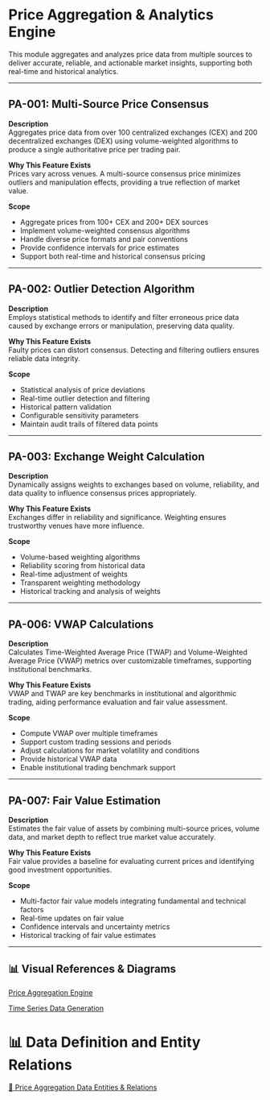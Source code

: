 # Price Aggregation & Analytics Engine

This module aggregates and analyzes price data from multiple sources to deliver accurate, reliable, and actionable market insights, supporting both real-time and historical analytics.

---

## PA-001: Multi-Source Price Consensus

**Description**  
Aggregates price data from over 100 centralized exchanges (CEX) and 200 decentralized exchanges (DEX) using volume-weighted algorithms to produce a single authoritative price per trading pair.

**Why This Feature Exists**  
Prices vary across venues. A multi-source consensus price minimizes outliers and manipulation effects, providing a true reflection of market value.

**Scope**

- Aggregate prices from 100+ CEX and 200+ DEX sources
- Implement volume-weighted consensus algorithms
- Handle diverse price formats and pair conventions
- Provide confidence intervals for price estimates
- Support both real-time and historical consensus pricing

---

## PA-002: Outlier Detection Algorithm

**Description**  
Employs statistical methods to identify and filter erroneous price data caused by exchange errors or manipulation, preserving data quality.

**Why This Feature Exists**  
Faulty prices can distort consensus. Detecting and filtering outliers ensures reliable data integrity.

**Scope**

- Statistical analysis of price deviations
- Real-time outlier detection and filtering
- Historical pattern validation
- Configurable sensitivity parameters
- Maintain audit trails of filtered data points

---

## PA-003: Exchange Weight Calculation

**Description**  
Dynamically assigns weights to exchanges based on volume, reliability, and data quality to influence consensus prices appropriately.

**Why This Feature Exists**  
Exchanges differ in reliability and significance. Weighting ensures trustworthy venues have more influence.

**Scope**

- Volume-based weighting algorithms
- Reliability scoring from historical data
- Real-time adjustment of weights
- Transparent weighting methodology
- Historical tracking and analysis of weights

---

## PA-006: VWAP Calculations

**Description**  
Calculates Time-Weighted Average Price (TWAP) and Volume-Weighted Average Price (VWAP) metrics over customizable timeframes, supporting institutional benchmarks.

**Why This Feature Exists**  
VWAP and TWAP are key benchmarks in institutional and algorithmic trading, aiding performance evaluation and fair value assessment.

**Scope**

- Compute VWAP over multiple timeframes
- Support custom trading sessions and periods
- Adjust calculations for market volatility and conditions
- Provide historical VWAP data
- Enable institutional trading benchmark support

---

## PA-007: Fair Value Estimation

**Description**  
Estimates the fair value of assets by combining multi-source prices, volume data, and market depth to reflect true market value accurately.

**Why This Feature Exists**  
Fair value provides a baseline for evaluating current prices and identifying good investment opportunities.

**Scope**

- Multi-factor fair value models integrating fundamental and technical factors
- Real-time updates on fair value
- Confidence intervals and uncertainty metrics
- Historical tracking of fair value estimates

---

## 📊 Visual References & Diagrams

<a href="https://miro.com/app/board/uXjVJbMT7pg=/?moveToWidget=3458764635970275686&cot=10" target="_blank"> Price Aggregation Engine </a>

<a href="https://miro.com/app/board/uXjVJbMT7pg=/?moveToWidget=3458764635928237147&cot=14" target="_blank"> Time Series Data Generation </a>

# 📊 Data Definition and Entity Relations

<a href="../Data_Defination_Sheet/4-price-aggregation--analytics-engine.md" target="_blank">🔗 Price Aggregation Data Entities & Relations</a>
